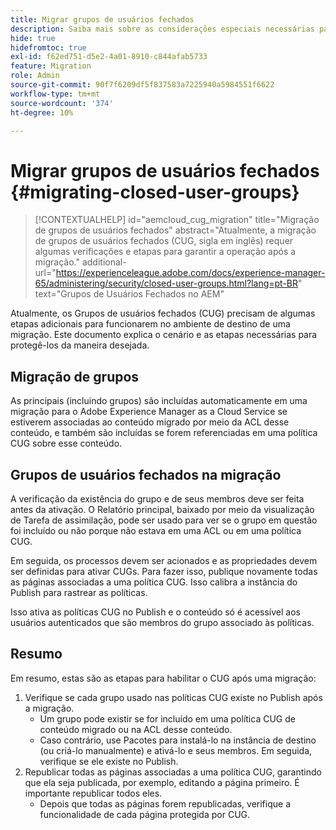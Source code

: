 ```yaml
---
title: Migrar grupos de usuários fechados
description: Saiba mais sobre as considerações especiais necessárias para habilitar Grupos de usuários fechados após a migração do conteúdo para o Adobe Experience Manager as a Cloud Service.
hide: true
hidefromtoc: true
exl-id: f62ed751-d5e2-4a01-8910-c844afab5733
feature: Migration
role: Admin
source-git-commit: 90f7f6209df5f837583a7225940a5984551f6622
workflow-type: tm+mt
source-wordcount: '374'
ht-degree: 10%

---
```


# Migrar grupos de usuários fechados {#migrating-closed-user-groups}

>[!CONTEXTUALHELP]
>id="aemcloud_cug_migration"
>title="Migração de grupos de usuários fechados"
>abstract="Atualmente, a migração de grupos de usuários fechados (CUG, sigla em inglês) requer algumas verificações e etapas para garantir a operação após a migração."
>additional-url="https://experienceleague.adobe.com/docs/experience-manager-65/administering/security/closed-user-groups.html?lang=pt-BR" text="Grupos de Usuários Fechados no AEM"

Atualmente, os Grupos de usuários fechados (CUG) precisam de algumas etapas adicionais para funcionarem no ambiente de destino de uma migração. Este documento explica o cenário e as etapas necessárias para protegê-los da maneira desejada.

## Migração de grupos

As principais (incluindo grupos) são incluídas automaticamente em uma migração para o Adobe Experience Manager as a Cloud Service se estiverem associadas ao conteúdo migrado por meio da ACL desse conteúdo, e também são incluídas se forem referenciadas em uma política CUG sobre esse conteúdo.

## Grupos de usuários fechados na migração

A verificação da existência do grupo e de seus membros deve ser feita antes da ativação. O Relatório principal, baixado por meio da visualização de Tarefa de assimilação, pode ser usado para ver se o grupo em questão foi incluído ou não porque não estava em uma ACL ou em uma política CUG.

Em seguida, os processos devem ser acionados e as propriedades devem ser definidas para ativar CUGs. Para fazer isso, publique novamente todas as páginas associadas a uma política CUG. Isso calibra a instância do Publish para rastrear as políticas.

Isso ativa as políticas CUG no Publish e o conteúdo só é acessível aos usuários autenticados que são membros do grupo associado às políticas.

## Resumo

Em resumo, estas são as etapas para habilitar o CUG após uma migração:

1. Verifique se cada grupo usado nas políticas CUG existe no Publish após a migração.
   - Um grupo pode existir se for incluído em uma política CUG de conteúdo migrado ou na ACL desse conteúdo.
   - Caso contrário, use Pacotes para instalá-lo na instância de destino (ou criá-lo manualmente) e ativá-lo e seus membros. Em seguida, verifique se ele existe no Publish.
1. Republicar todas as páginas associadas a uma política CUG, garantindo que ela seja publicada, por exemplo, editando a página primeiro. É importante republicar todos eles.
   - Depois que todas as páginas forem republicadas, verifique a funcionalidade de cada página protegida por CUG.
